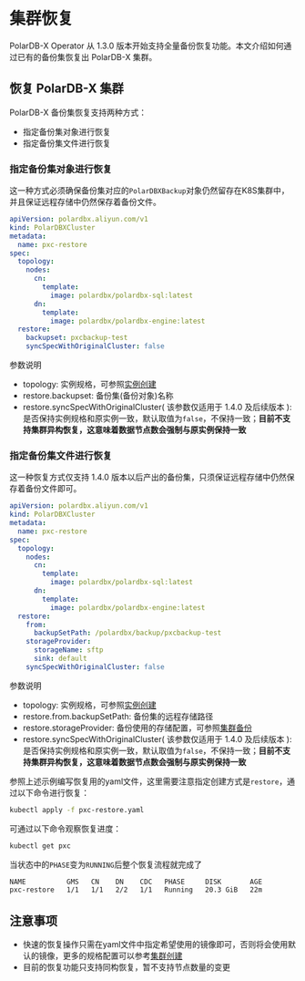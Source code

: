 集群恢复
======
PolarDB-X Operator 从 1.3.0 版本开始支持全量备份恢复功能。本文介绍如何通过已有的备份集恢复出 PolarDB-X 集群。

## 恢复 PolarDB-X 集群

PolarDB-X 备份集恢复支持两种方式：

* 指定备份集对象进行恢复
* 指定备份集文件进行恢复

### 指定备份集对象进行恢复

这一种方式必须确保备份集对应的`PolarDBXBackup`对象仍然留存在K8S集群中，并且保证远程存储中仍然保存着备份文件。

```yaml
apiVersion: polardbx.aliyun.com/v1
kind: PolarDBXCluster
metadata:
  name: pxc-restore   
spec:
  topology:                         
    nodes:
      cn:
        template:
          image: polardbx/polardbx-sql:latest
      dn:
        template:
          image: polardbx/polardbx-engine:latest
  restore:                          
    backupset: pxcbackup-test
    syncSpecWithOriginalCluster: false
```

参数说明
* topology: 实例规格，可参照[实例创建](../lifecycle/1-create.md)
* restore.backupset: 备份集(备份对象)名称
* restore.syncSpecWithOriginalCluster( 该参数仅适用于 1.4.0 及后续版本 ): 是否保持实例规格和原实例一致，默认取值为`false`，不保持一致；**目前不支持集群异构恢复，这意味着数据节点数会强制与原实例保持一致**


### 指定备份集文件进行恢复

这一种恢复方式仅支持 1.4.0 版本以后产出的备份集，只须保证远程存储中仍然保存着备份文件即可。

```yaml
apiVersion: polardbx.aliyun.com/v1
kind: PolarDBXCluster
metadata:
  name: pxc-restore 
spec:
  topology:
    nodes:
      cn:
        template:
          image: polardbx/polardbx-sql:latest
      dn:
        template:
          image: polardbx/polardbx-engine:latest
  restore:                  
    from:
      backupSetPath: /polardbx/backup/pxcbackup-test
    storageProvider:  
      storageName: sftp
      sink: default
    syncSpecWithOriginalCluster: false
```

参数说明
* topology: 实例规格，可参照[实例创建](../lifecycle/1-create.md)
* restore.from.backupSetPath: 备份集的远程存储路径
* restore.storageProvider: 备份使用的存储配置，可参照[集群备份](./2-cluster-backup.md)
* restore.syncSpecWithOriginalCluster( 该参数仅适用于 1.4.0 及后续版本 ): 是否保持实例规格和原实例一致，默认取值为`false`，不保持一致；**目前不支持集群异构恢复，这意味着数据节点数会强制与原实例保持一致**

参照上述示例编写恢复用的yaml文件，这里需要注意指定创建方式是`restore`，通过以下命令进行恢复：

```bash
kubectl apply -f pxc-restore.yaml
```

可通过以下命令观察恢复进度：

```bash
kubectl get pxc
```

当状态中的`PHASE`变为`RUNNING`后整个恢复流程就完成了

```bash
NAME          GMS   CN    DN    CDC   PHASE     DISK       AGE
pxc-restore   1/1   1/1   2/2   1/1   Running   20.3 GiB   22m
```

## 注意事项

- 快速的恢复操作只需在yaml文件中指定希望使用的镜像即可，否则将会使用默认的镜像，更多的规格配置可以参考[集群创建](../lifecycle/1-create.md)
- 目前的恢复功能只支持同构恢复，暂不支持节点数量的变更